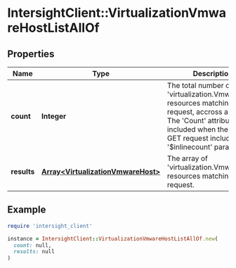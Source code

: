 # IntersightClient::VirtualizationVmwareHostListAllOf

## Properties

| Name | Type | Description | Notes |
| ---- | ---- | ----------- | ----- |
| **count** | **Integer** | The total number of &#39;virtualization.VmwareHost&#39; resources matching the request, accross all pages. The &#39;Count&#39; attribute is included when the HTTP GET request includes the &#39;$inlinecount&#39; parameter. | [optional] |
| **results** | [**Array&lt;VirtualizationVmwareHost&gt;**](VirtualizationVmwareHost.md) | The array of &#39;virtualization.VmwareHost&#39; resources matching the request. | [optional] |

## Example

```ruby
require 'intersight_client'

instance = IntersightClient::VirtualizationVmwareHostListAllOf.new(
  count: null,
  results: null
)
```

